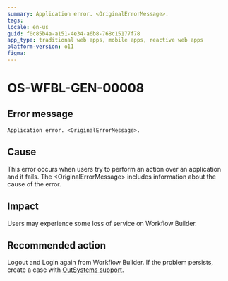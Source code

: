 ```yaml
---
summary: Application error. <OriginalErrorMessage>.
tags:
locale: en-us
guid: f0c85b4a-a151-4e34-a6b8-768c15177f78
app_type: traditional web apps, mobile apps, reactive web apps
platform-version: o11
figma:
---
```


# OS-WFBL-GEN-00008

## Error message

`Application error. <OriginalErrorMessage>.`

## Cause

This error occurs when users try to perform an action over an application and it fails.
The &lt;OriginalErrorMessage&gt; includes information about the cause of the error. 

## Impact

Users may experience some loss of service on Workflow Builder.

## Recommended action

Logout and Login again from Workflow Builder. If the problem persists, create a case with [OutSystems support](https://success.outsystems.com/Support).
